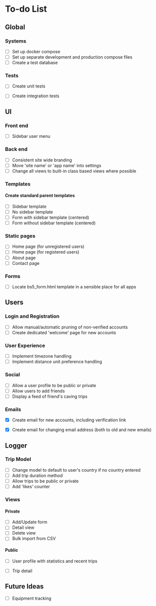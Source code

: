 # To-do List
## Global
### Systems
- [ ] Set up docker compose
- [ ] Set up separate development and production compose files
- [ ] Create a test database

### Tests
- [ ] Create unit tests
- [ ] Create integration tests


## UI
### Front end
- [ ] Sidebar user menu

### Back end
- [ ] Consistent site wide branding
- [ ] Move 'site name' or 'app name' into settings
- [ ] Change all views to built-in class based views where possible

### Templates
#### Create standard parent templates
- [ ] Sidebar template
- [ ] No sidebar template
- [ ] Form with sidebar template (centered)
- [ ] Form without sidebar template (centered)

### Static pages
- [ ] Home page (for unregistered users)
- [ ] Home page (for registered users)
- [ ] About page
- [ ] Contact page

### Forms
- [ ] Locate bs5_form.html template in a sensible place for all apps


## Users
### Login and Registration
- [ ] Allow manual/automatic pruning of non-verified accounts
- [ ] Create dedicated 'welcome' page for new accounts

### User Experience
- [ ] Implement timezone handling
- [ ] Implement distance unit preference handling

### Social
- [ ] Allow a user profile to be public or private
- [ ] Allow users to add friends
- [ ] Display a feed of friend's caving trips

### Emails
- [X] Create email for new accounts, including verification link
- [X] Create email for changing email address (both to old and new emails)


## Logger
### Trip Model
- [ ] Change model to default to user's country if no country entered
- [ ] Add trip duration method
- [ ] Allow trips to be public or private
- [ ] Add 'likes' counter

### Views
#### Private
- [ ] Add/Update form
- [ ] Detail view
- [ ] Delete view
- [ ] Bulk import from CSV

#### Public
- [ ] User profile with statistics and recent trips
- [ ] Trip detail


## Future Ideas
- [ ] Equipment tracking

